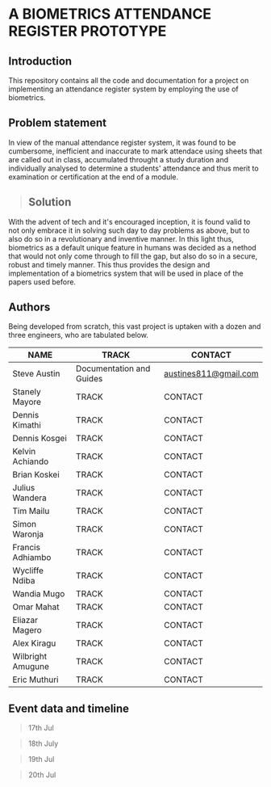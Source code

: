 # A BIOMETRICS ATTENDANCE REGISTER PROTOTYPE

## Introduction

This repository contains all the code and documentation for a project on implementing an attendance register system by employing the use of biometrics.

## Problem statement
In view of the manual attendance register system, it was found to be cumbersome, inefficient and inaccurate to mark attendace using sheets that are called out in class, accumulated throught a study duration and individually analysed to determine a students' attendance and thus merit to examination or certification at the end of a module.

>## Solution

With the advent of tech and it's encouraged inception, it is found valid to not only embrace it in solving such day to day problems as above, but to also do so in a revolutionary and inventive manner. In this light thus, biometrics as a default unique feature in humans was decided as a nethod that would not only come through to fill the gap, but also do so in a secure, robust and timely manner. This thus provides the design and implementation of a biometrics system that will be used in place of the papers used before.
## Authors
Being developed from scratch, this vast project is uptaken with a dozen and three engineers, who are tabulated below.

| NAME      | TRACK     |   CONTACT     |
|-----      | -----     |   -------     |
| Steve Austin      | Documentation and Guides     |   austines811@gmail.com     |
| Stanely Mayore      | TRACK     |   CONTACT     |
| Dennis Kimathi      | TRACK     |   CONTACT     |
| Dennis Kosgei      | TRACK     |   CONTACT     |
| Kelvin Achiando      | TRACK     |   CONTACT     |
| Brian Koskei      | TRACK     |   CONTACT     |
| Julius Wandera      | TRACK     |   CONTACT     |
| Tim Mailu      | TRACK     |   CONTACT     |
| Simon Waronja      | TRACK     |   CONTACT     |
| Francis Adhiambo      | TRACK     |   CONTACT     |
| Wycliffe Ndiba      | TRACK     |   CONTACT     |
| Wandia Mugo      | TRACK     |   CONTACT     |
| Omar Mahat      | TRACK     |   CONTACT     |
| Eliazar Magero      | TRACK     |   CONTACT     |
| Alex Kiragu      | TRACK     |   CONTACT     |
| Wilbright Amugune      | TRACK     |   CONTACT     |
| Eric Muthuri      | TRACK     |   CONTACT     |

## Event data and timeline
> 17th Jul

> 18th July

> 19th Jul

> 20th Jul



